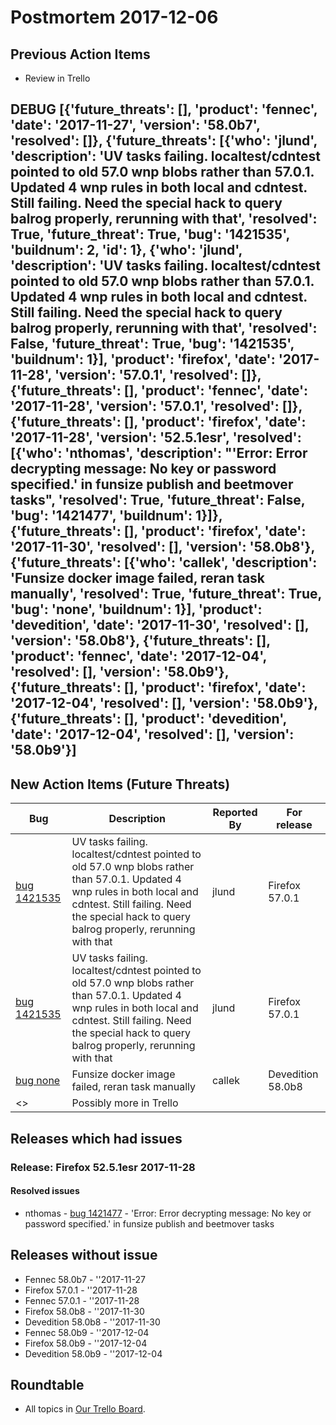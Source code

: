 # Postmortem 2017-12-06

## Previous Action Items

* Review in Trello

## DEBUG [{'future_threats': [], 'product': 'fennec', 'date': '2017-11-27', 'version': '58.0b7', 'resolved': []}, {'future_threats': [{'who': 'jlund', 'description': 'UV tasks failing. localtest/cdntest pointed to old 57.0 wnp blobs rather than 57.0.1. Updated 4 wnp rules in both local and cdntest. Still failing. Need the special hack to query balrog properly, rerunning with that', 'resolved': True, 'future_threat': True, 'bug': '1421535', 'buildnum': 2, 'id': 1}, {'who': 'jlund', 'description': 'UV tasks failing. localtest/cdntest pointed to old 57.0 wnp blobs rather than 57.0.1. Updated 4 wnp rules in both local and cdntest. Still failing. Need the special hack to query balrog properly, rerunning with that', 'resolved': False, 'future_threat': True, 'bug': '1421535', 'buildnum': 1}], 'product': 'firefox', 'date': '2017-11-28', 'version': '57.0.1', 'resolved': []}, {'future_threats': [], 'product': 'fennec', 'date': '2017-11-28', 'version': '57.0.1', 'resolved': []}, {'future_threats': [], 'product': 'firefox', 'date': '2017-11-28', 'version': '52.5.1esr', 'resolved': [{'who': 'nthomas', 'description': "'Error: Error decrypting message: No key or password specified.' in funsize publish and beetmover tasks", 'resolved': True, 'future_threat': False, 'bug': '1421477', 'buildnum': 1}]}, {'future_threats': [], 'product': 'firefox', 'date': '2017-11-30', 'resolved': [], 'version': '58.0b8'}, {'future_threats': [{'who': 'callek', 'description': 'Funsize docker image failed, reran task manually', 'resolved': True, 'future_threat': True, 'bug': 'none', 'buildnum': 1}], 'product': 'devedition', 'date': '2017-11-30', 'resolved': [], 'version': '58.0b8'}, {'future_threats': [], 'product': 'fennec', 'date': '2017-12-04', 'resolved': [], 'version': '58.0b9'}, {'future_threats': [], 'product': 'firefox', 'date': '2017-12-04', 'resolved': [], 'version': '58.0b9'}, {'future_threats': [], 'product': 'devedition', 'date': '2017-12-04', 'resolved': [], 'version': '58.0b9'}]

## New Action Items (Future Threats)

| Bug                                                           | Description                | Reported By         | For release |
| ------------------------------------------------------------- | -------------------------- | ------------------- | ----------- |
| [bug 1421535](https://bugzil.la/1421535)  | UV tasks failing. localtest/cdntest pointed to old 57.0 wnp blobs rather than 57.0.1. Updated 4 wnp rules in both local and cdntest. Still failing. Need the special hack to query balrog properly, rerunning with that | jlund  | Firefox 57.0.1 |
| [bug 1421535](https://bugzil.la/1421535)  | UV tasks failing. localtest/cdntest pointed to old 57.0 wnp blobs rather than 57.0.1. Updated 4 wnp rules in both local and cdntest. Still failing. Need the special hack to query balrog properly, rerunning with that | jlund  | Firefox 57.0.1 |
| [bug none](https://bugzil.la/none)  | Funsize docker image failed, reran task manually | callek  | Devedition 58.0b8 |
| <> | Possibly more in Trello | | | | |

## Releases which had issues

### Release: Firefox 52.5.1esr 2017-11-28

#### Resolved issues
- nthomas - [bug 1421477](https://bugzil.la/1421477) - 'Error: Error decrypting message: No key or password specified.' in funsize publish and beetmover tasks

## Releases without issue

* Fennec 58.0b7 - ''2017-11-27
* Firefox 57.0.1 - ''2017-11-28
* Fennec 57.0.1 - ''2017-11-28
* Firefox 58.0b8 - ''2017-11-30
* Devedition 58.0b8 - ''2017-11-30
* Fennec 58.0b9 - ''2017-12-04
* Firefox 58.0b9 - ''2017-12-04
* Devedition 58.0b9 - ''2017-12-04

## Roundtable
- All topics in [Our Trello Board](https://trello.com/b/MXHaVRcP/release-promotion-meeting).